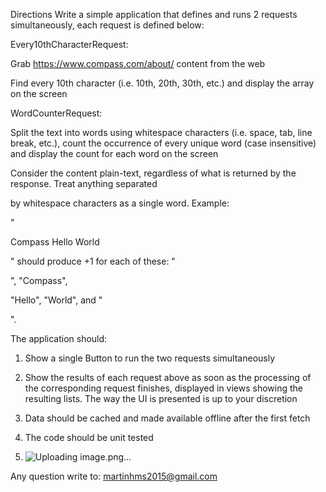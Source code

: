 Directions
Write a simple application that defines and runs 2 requests simultaneously, each request is defined below:

Every10thCharacterRequest:

Grab https://www.compass.com/about/ content from the web

Find every 10th character (i.e. 10th, 20th, 30th, etc.) and display the array on the screen 

WordCounterRequest:

Split the text into words using whitespace characters (i.e. space, tab, line break, etc.), count the occurrence of every unique word (case insensitive) and display the count for each word on the screen 


Consider the content plain-text, regardless of what is returned by the response. Treat anything separated

by whitespace characters as a single word. Example:

"<p> Compass Hello World </p>" should produce +1 for each of these: "<p>", "Compass",

"Hello", "World", and "</p>".


The application should:

1. Show a single Button to run the two requests simultaneously

2. Show the results of each request above as soon as the processing of the corresponding request finishes, displayed in views showing the resulting lists. The way the UI is presented is up to your discretion

3. Data should be cached and made available offline after the first fetch 

4. The code should be unit tested

5. ![Uploading image.png…]()


   
Any question write to: martinhms2015@gmail.com
